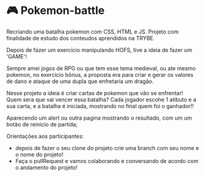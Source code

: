 # 🎮 Pokemon-battle
Recriando uma batalha pokemon com CSS, HTML e JS.
Projeto com finalidade de estudo dos conteudos aprendidos na TRYBE.

Depois de fazer um exercicio manipulando HOFS, tive a ideia de fazer um 'GAME'!

Sempre amei jogos de RPG ou que tem esse tema medieval, ou ate mesmo pokemon, no exercicio bônus, a proposta era para criar e gerar os valores de dano e ataque de uma dupla que enfretaria um dragão. 

Nesse projeto a ideia é criar cartas de pokemon que vão se enfrentar! Quem sera que vai vencer essa batalha?
Cada jogador escohe 1 atibuto e a sua carta, e a batalha é iniciada, mostrando no final quem foi o ganhador!!

Aparecendo um alert ou outra pagina mostrando o resultado, com um um botão de reinicio de partida;


Orientações aos participantes:
 - depois de fazer o seu clone do projeto crie uma branch com seu nome e o nome do projeto!
 - Faça o pullRequest e vamos colaborando e conversando de acordo com o andamento do projeto!
